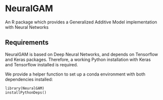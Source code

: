 # NeuralGAM
An R package which provides a Generalized Additive Model implementation with Neural Networks

## Requirements

NeuralGAM is based on Deep Neural Networks, and depends on Tensorflow and Keras packages. Therefore, a working Python installation with Keras and Tensorflow installed is required.

We provide a helper function to set up a conda environment with both dependencies installed: 

```
library(NeuralGAM)
installPythonDeps()
```


